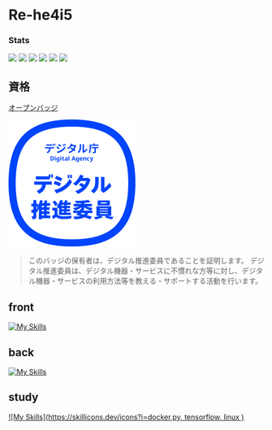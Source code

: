# Re-he4i5

### Stats

![](https://github-profile-summary-cards.vercel.app/api/cards/profile-details?username=Re-he4i5&theme=onedark)
![](http://github-profile-summary-cards.vercel.app/api/cards/repos-per-language?username=Re-he4i5&theme=onedark)
![](http://github-profile-summary-cards.vercel.app/api/cards/most-commit-language?username=Re-he4i5&theme=onedark)
![](http://github-profile-summary-cards.vercel.app/api/cards/stats?username=Re-he4i5&theme=onedark)
![](http://github-profile-summary-cards.vercel.app/api/cards/productive-time?username=Re-he4i5&theme=onedark&utcOffset=9)
![](https://github-profile-trophy.vercel.app/?username=Re-he4i5&theme=onedark&column=-1)


## 資格

[オープンバッジ](https://www.openbadge-global.com/ns/portal/openbadge/public/assertions/user/MTZtQWQwUG00Wm5JWWhMbnBTM0Rpdz09)

![digital_assistant](/file/digital_assistant.png)

> このバッジの保有者は、デジタル推進委員であることを証明します。 デジタル推進委員は、デジタル機器・サービスに不慣れな方等に対し、デジタル機器・サービスの利用方法等を教える・サポートする活動を行います。


## front

[![My Skills](https://skillicons.dev/icons?i=react,js,html,css,bootstrap)](https://skillicons.dev)

## back
[![My Skills](https://skillicons.dev/icons?i=js,html,css,ruby, )](https://skillicons.dev)


## study
[![My Skills](https://skillicons.dev/icons?i=docker,py, tensorflow, linux	 )](https://skillicons.dev)


